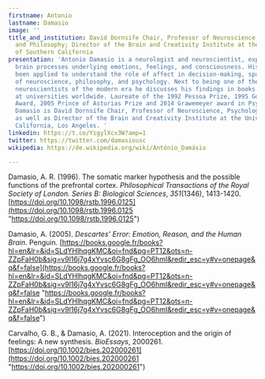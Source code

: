```yaml
---
firstname: Antonio
lastname: Damasio
image: ''
title_and_institution: David Dornsife Chair, Professor of Neuroscience, Psychology,
  and Philosophy; Director of the Brain and Creativity Institute at the University
  of Southern California
presentation: 'Antonio Damasio is a neurologist and neuroscientist, expert in the
  brain processes underlying emotions, feelings, and consciousness. His findings have
  been applied to understand the role of affect in decision-making, spanning the disciplines
  of neuroscience, philosophy, and psychology. Next to being one of the most cited
  neuroscientists of the modern era he discusses his findings in books that are taught
  at universities worldwide. Laureate of the 1992 Pessoa Prize, 1995 Golden Brain
  Award, 2005 Prince of Asturias Prize and 2014 Grawemeyer award in Psychology, Antonio
  Damasio is David Dornsife Chair, Professor of Neuroscience, Psychology, and Philosophy,
  as well as Director of the Brain and Creativity Institute at the University of Southern
  California, Los Angeles. '
linkedin: https://t.co/YigylXcx3W?amp=1
twitter: https://twitter.com/damasiousc
wikipedia: https://de.wikipedia.org/wiki/António_Damásio

---
```

Damasio, A. R. (1996). The somatic marker hypothesis and the possible functions of the prefrontal cortex. _Philosophical Transactions of the Royal Society of London. Series B: Biological Sciences_, _351_(1346), 1413-1420. [https://doi.org/10.1098/rstb.1996.0125](https://doi.org/10.1098/rstb.1996.0125 "https://doi.org/10.1098/rstb.1996.0125")

Damasio, A. (2005). _Descartes' Error: Emotion, Reason, and the Human Brain_. Penguin. [https://books.google.fr/books?hl=en&lr=&id=SLdYHlhqgKMC&oi=fnd&pg=PT12&ots=n-ZZpFaH0b&sig=v9l16j7g4xYvsc6G8gFg_OO6hmI&redir_esc=y#v=onepage&q&f=false](https://books.google.fr/books?hl=en&lr=&id=SLdYHlhqgKMC&oi=fnd&pg=PT12&ots=n-ZZpFaH0b&sig=v9l16j7g4xYvsc6G8gFg_OO6hmI&redir_esc=y#v=onepage&q&f=false "https://books.google.fr/books?hl=en&lr=&id=SLdYHlhqgKMC&oi=fnd&pg=PT12&ots=n-ZZpFaH0b&sig=v9l16j7g4xYvsc6G8gFg_OO6hmI&redir_esc=y#v=onepage&q&f=false")

Carvalho, G. B., & Damasio, A. (2021). Interoception and the origin of feelings: A new synthesis. _BioEssays_, 2000261.[https://doi.org/10.1002/bies.202000261](https://doi.org/10.1002/bies.202000261 "https://doi.org/10.1002/bies.202000261")